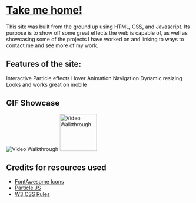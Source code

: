 # [Take me home!](https://jantongiovanni.github.io/)

This site was built from the ground up using HTML, CSS, and Javascript. Its purpose is to show off some great effects the web is capable of, as well as showcasing some of the projects I have worked on and linking to ways to contact me and see more of my work.

## Features of the site:

Interactive Particle effects
Hover Animation
Navigation
Dynamic resizing
Looks and works great on mobile

## GIF Showcase
<img src= 'https://i.imgur.com/0VV7lkZ.gif' title='Video Walkthrough' width='' alt='Video Walkthrough' />

<img src= 'https://i.imgur.com/oSnH1Xj.gif' title='Video Walkthrough' width='100px' alt='Video Walkthrough' />



## Credits for resources used

- [FontAwesome Icons](https://fontawesome.com/icons?d=gallery&s=brands)
- [Particle JS](https://cdn.jsdelivr.net/npm/particles.js@2.0.0/particles.min.js)
- [W3 CSS Rules](https://www.w3schools.com/w3css/4/w3.css)